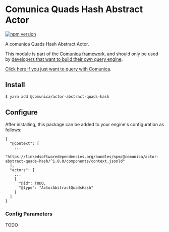 # Comunica Quads Hash Abstract Actor

[![npm version](https://badge.fury.io/js/%40comunica%2Factor-abstract-quads-hash.svg)](https://www.npmjs.com/package/@comunica/actor-abstract-quads-hash)

A comunica Quads Hash Abstract Actor.

This module is part of the [Comunica framework](https://github.com/comunica/comunica),
and should only be used by [developers that want to build their own query engine](https://comunica.dev/docs/modify/).

[Click here if you just want to query with Comunica](https://comunica.dev/docs/query/).

## Install

```bash
$ yarn add @comunica/actor-abstract-quads-hash
```

## Configure

After installing, this package can be added to your engine's configuration as follows:
```text
{
  "@context": [
    ...
    "https://linkedsoftwaredependencies.org/bundles/npm/@comunica/actor-abstract-quads-hash/^1.0.0/components/context.jsonld"  
  ],
  "actors": [
    ...
    {
      "@id": TODO,
      "@type": "ActorAbstractQuadsHash"
    }
  ]
}
```

### Config Parameters

TODO
